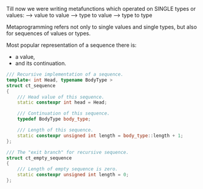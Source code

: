 Till now we were writing metafunctions which operated on SINGLE types or values:
--> value to value
--> type to value
--> type to type

Metaprogramming refers not only to single values and single types, but also for sequences of values or types.

Most popular representation of a sequence there is:
* a value,
* and its continuation.

```cpp
/// Recursive implementation of a sequence.
template< int Head, typename BodyType >
struct ct_sequence
{
    /// Head value of this sequence.
    static constexpr int head = Head;

    /// Continuation of this sequence.
    typedef BodyType body_type;

    /// Length of this sequence.
    static constexpr unsigned int length = body_type::length + 1;
};

/// The "exit branch" for recursive sequence.
struct ct_empty_sequence
{
    /// Length of empty sequence is zero.
    static constexpr unsigned int length = 0;
};
```
